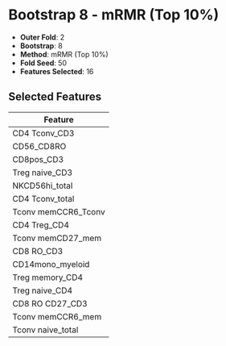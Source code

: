 # Bootstrap 8 - mRMR (Top 10%)

- **Outer Fold**: 2
- **Bootstrap**: 8
- **Method**: mRMR (Top 10%)
- **Fold Seed**: 50
- **Features Selected**: 16

## Selected Features

| Feature |
|---------|
| CD4 Tconv_CD3 |
| CD56_CD8RO |
| CD8pos_CD3 |
| Treg naive_CD3 |
| NKCD56hi_total |
| CD4 Tconv_total |
| Tconv memCCR6_Tconv |
| CD4 Treg_CD4 |
| Tconv memCD27_mem |
| CD8 RO_CD3 |
| CD14mono_myeloid |
| Treg memory_CD4 |
| Treg naive_CD4 |
| CD8 RO CD27_CD3 |
| Tconv memCCR6_mem |
| Tconv naive_total |
